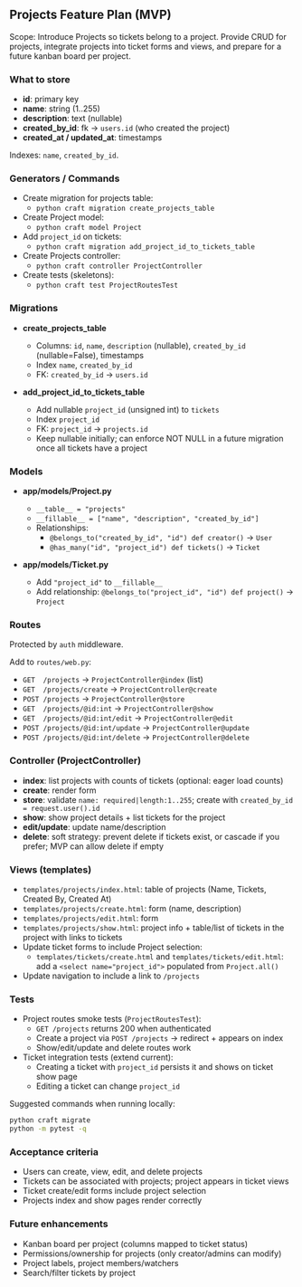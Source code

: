 ## Projects Feature Plan (MVP)

Scope: Introduce Projects so tickets belong to a project. Provide CRUD for projects, integrate projects into ticket forms and views, and prepare for a future kanban board per project.

### What to store
- **id**: primary key
- **name**: string (1..255)
- **description**: text (nullable)
- **created_by_id**: fk → `users.id` (who created the project)
- **created_at / updated_at**: timestamps

Indexes: `name`, `created_by_id`.

### Generators / Commands
- Create migration for projects table:
  - `python craft migration create_projects_table`
- Create Project model:
  - `python craft model Project`
- Add `project_id` on tickets:
  - `python craft migration add_project_id_to_tickets_table`
- Create Projects controller:
  - `python craft controller ProjectController`
- Create tests (skeletons):
  - `python craft test ProjectRoutesTest`

### Migrations
- **create_projects_table**
  - Columns: `id`, `name`, `description` (nullable), `created_by_id` (nullable=False), timestamps
  - Index `name`, `created_by_id`
  - FK: `created_by_id` → `users.id`

- **add_project_id_to_tickets_table**
  - Add nullable `project_id` (unsigned int) to `tickets`
  - Index `project_id`
  - FK: `project_id` → `projects.id`
  - Keep nullable initially; can enforce NOT NULL in a future migration once all tickets have a project

### Models
- **app/models/Project.py**
  - `__table__ = "projects"`
  - `__fillable__ = ["name", "description", "created_by_id"]`
  - Relationships:
    - `@belongs_to("created_by_id", "id") def creator()` → `User`
    - `@has_many("id", "project_id") def tickets()` → `Ticket`

- **app/models/Ticket.py**
  - Add `"project_id"` to `__fillable__`
  - Add relationship: `@belongs_to("project_id", "id") def project()` → `Project`

### Routes
Protected by `auth` middleware.

Add to `routes/web.py`:
- `GET  /projects` → `ProjectController@index` (list)
- `GET  /projects/create` → `ProjectController@create`
- `POST /projects` → `ProjectController@store`
- `GET  /projects/@id:int` → `ProjectController@show`
- `GET  /projects/@id:int/edit` → `ProjectController@edit`
- `POST /projects/@id:int/update` → `ProjectController@update`
- `POST /projects/@id:int/delete` → `ProjectController@delete`

### Controller (ProjectController)
- **index**: list projects with counts of tickets (optional: eager load counts)
- **create**: render form
- **store**: validate `name: required|length:1..255`; create with `created_by_id = request.user().id`
- **show**: show project details + list tickets for the project
- **edit/update**: update name/description
- **delete**: soft strategy: prevent delete if tickets exist, or cascade if you prefer; MVP can allow delete if empty

### Views (templates)
- `templates/projects/index.html`: table of projects (Name, Tickets, Created By, Created At)
- `templates/projects/create.html`: form (name, description)
- `templates/projects/edit.html`: form
- `templates/projects/show.html`: project info + table/list of tickets in the project with links to tickets
- Update ticket forms to include Project selection:
  - `templates/tickets/create.html` and `templates/tickets/edit.html`: add a `<select name="project_id">` populated from `Project.all()`
- Update navigation to include a link to `/projects`

### Tests
- Project routes smoke tests (`ProjectRoutesTest`):
  - `GET /projects` returns 200 when authenticated
  - Create a project via `POST /projects` → redirect + appears on index
  - Show/edit/update and delete routes work
- Ticket integration tests (extend current):
  - Creating a ticket with `project_id` persists it and shows on ticket show page
  - Editing a ticket can change `project_id`

Suggested commands when running locally:
```bash
python craft migrate
python -m pytest -q
```

### Acceptance criteria
- Users can create, view, edit, and delete projects
- Tickets can be associated with projects; project appears in ticket views
- Ticket create/edit forms include project selection
- Projects index and show pages render correctly

### Future enhancements
- Kanban board per project (columns mapped to ticket status)
- Permissions/ownership for projects (only creator/admins can modify)
- Project labels, project members/watchers
- Search/filter tickets by project


